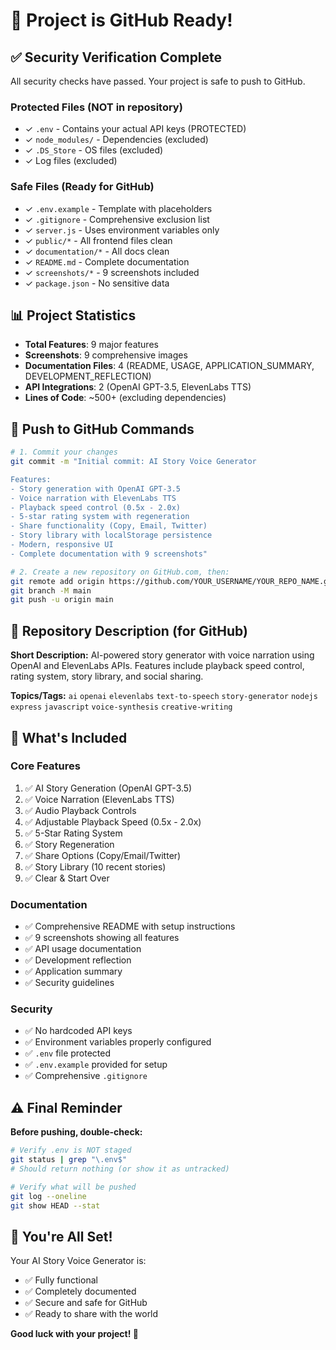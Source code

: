 # 🎉 Project is GitHub Ready!

## ✅ Security Verification Complete

All security checks have passed. Your project is safe to push to GitHub.

### Protected Files (NOT in repository)
- ✓ `.env` - Contains your actual API keys (PROTECTED)
- ✓ `node_modules/` - Dependencies (excluded)
- ✓ `.DS_Store` - OS files (excluded)
- ✓ Log files (excluded)

### Safe Files (Ready for GitHub)
- ✓ `.env.example` - Template with placeholders
- ✓ `.gitignore` - Comprehensive exclusion list
- ✓ `server.js` - Uses environment variables only
- ✓ `public/*` - All frontend files clean
- ✓ `documentation/*` - All docs clean
- ✓ `README.md` - Complete documentation
- ✓ `screenshots/*` - 9 screenshots included
- ✓ `package.json` - No sensitive data

## 📊 Project Statistics

- **Total Features**: 9 major features
- **Screenshots**: 9 comprehensive images
- **Documentation Files**: 4 (README, USAGE, APPLICATION_SUMMARY, DEVELOPMENT_REFLECTION)
- **API Integrations**: 2 (OpenAI GPT-3.5, ElevenLabs TTS)
- **Lines of Code**: ~500+ (excluding dependencies)

## 🚀 Push to GitHub Commands

```bash
# 1. Commit your changes
git commit -m "Initial commit: AI Story Voice Generator

Features:
- Story generation with OpenAI GPT-3.5
- Voice narration with ElevenLabs TTS
- Playback speed control (0.5x - 2.0x)
- 5-star rating system with regeneration
- Share functionality (Copy, Email, Twitter)
- Story library with localStorage persistence
- Modern, responsive UI
- Complete documentation with 9 screenshots"

# 2. Create a new repository on GitHub.com, then:
git remote add origin https://github.com/YOUR_USERNAME/YOUR_REPO_NAME.git
git branch -M main
git push -u origin main
```

## 📝 Repository Description (for GitHub)

**Short Description:**
AI-powered story generator with voice narration using OpenAI and ElevenLabs APIs. Features include playback speed control, rating system, story library, and social sharing.

**Topics/Tags:**
`ai` `openai` `elevenlabs` `text-to-speech` `story-generator` `nodejs` `express` `javascript` `voice-synthesis` `creative-writing`

## 🎯 What's Included

### Core Features
1. ✅ AI Story Generation (OpenAI GPT-3.5)
2. ✅ Voice Narration (ElevenLabs TTS)
3. ✅ Audio Playback Controls
4. ✅ Adjustable Playback Speed (0.5x - 2.0x)
5. ✅ 5-Star Rating System
6. ✅ Story Regeneration
7. ✅ Share Options (Copy/Email/Twitter)
8. ✅ Story Library (10 recent stories)
9. ✅ Clear & Start Over

### Documentation
- ✅ Comprehensive README with setup instructions
- ✅ 9 screenshots showing all features
- ✅ API usage documentation
- ✅ Development reflection
- ✅ Application summary
- ✅ Security guidelines

### Security
- ✅ No hardcoded API keys
- ✅ Environment variables properly configured
- ✅ `.env` file protected
- ✅ `.env.example` provided for setup
- ✅ Comprehensive `.gitignore`

## ⚠️ Final Reminder

**Before pushing, double-check:**
```bash
# Verify .env is NOT staged
git status | grep "\.env$"
# Should return nothing (or show it as untracked)

# Verify what will be pushed
git log --oneline
git show HEAD --stat
```

## 🎊 You're All Set!

Your AI Story Voice Generator is:
- ✅ Fully functional
- ✅ Completely documented
- ✅ Secure and safe for GitHub
- ✅ Ready to share with the world

**Good luck with your project! 🚀**

